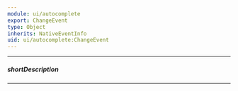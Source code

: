 ```yaml
---
module: ui/autocomplete
export: ChangeEvent
type: Object
inherits: NativeEventInfo
uid: ui/autocomplete:ChangeEvent
---
```

---
##### shortDescription
<!-- Description goes here -->

---
<!-- Description goes here -->